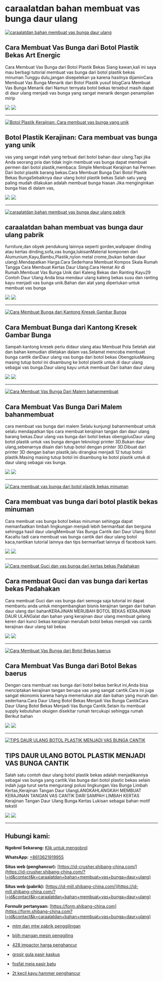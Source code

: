 # caraalatdan bahan membuat vas bunga daur ulang

<a href="https://swt.shibang-china.com/?l=id&img&k=caraalatdan+bahan+membuat+vas+bunga+daur+ulang" target="_blank">![caraalatdan bahan membuat vas bunga daur ulang](http://static.shibang-china.com/all-800x300/585.jpg)</a>

## Cara Membuat Vas Bunga dari Botol Plastik Bekas Art Energic
Cara Membuat Vas Bunga dari Botol Plastik Bekas Siang kawan,kali ini saya mau berbagi tutorial membuat vas bunga dari botol plastik bekas minuman.Tunggu dulu,jangan disepelekan ya karena hasilnya dijaminCara Membuat Vas Bunga Menarik dari Botol Plastik yusuf blogCara Membuat Vas Bunga Menarik dari Namun ternyata botol bekas tersebut masih dapat di daur ulang menjadi vas bunga yang sangat menarik dengan penampilan mirip


<a href="https://whatsapp.shibangsoft.com/WhatsApp.php" target="_blank" title="WhatsApp">![](http://static.shibang-china.com/icon/whatsapp.png)</a> <a href="https://swt.shibang-china.com/?l=id&icon&k=caraalatdan+bahan+membuat+vas+bunga+daur+ulang" target="_blank">![](http://static.shibang-china.com/icon/chat-id.png)</a>

---

<a href="https://swt.shibang-china.com/?l=id&img&k=caraalatdan+bahan+membuat+vas+bunga+daur+ulang" target="_blank">![Botol Plastik Kerajinan: Cara membuat vas bunga yang unik](http://static.shibang-china.com/all-800x300/1465.jpg)</a>

## Botol Plastik Kerajinan: Cara membuat vas bunga yang unik
vas yang sangat indah yang terbuat dari botol bahan daur ulang.Tapi jika Anda seorang pria dan tidak ingin membuat vas bunga dapat membuat permen dari botol plastik,membaca: Simple Membuat Kerajinan hai Permen Dari botol plastik barang bekas.Cara Membuat Bunga Dari Botol Plastik Bekas BungaSebaiknya daur ulang botol plastik bekas Salah satu yang paling mudah dilakukan adalah membuat bunga hiasan Jika menginginkan bunga hias di dalam vas,


<a href="https://whatsapp.shibangsoft.com/WhatsApp.php" target="_blank" title="WhatsApp">![](http://static.shibang-china.com/icon/whatsapp.png)</a> <a href="https://swt.shibang-china.com/?l=id&icon&k=caraalatdan+bahan+membuat+vas+bunga+daur+ulang" target="_blank">![](http://static.shibang-china.com/icon/chat-id.png)</a>

---

<a href="https://swt.shibang-china.com/?l=id&img&k=caraalatdan+bahan+membuat+vas+bunga+daur+ulang" target="_blank">![caraalatdan bahan membuat vas bunga daur ulang pabrik](http://static.shibang-china.com/all-800x300/1396.jpg)</a>

## caraalatdan bahan membuat vas bunga daur ulang pabrik
furniture,dan obyek pendukung lainnya seperti gorden,wallpaper dinding atau kertas dinding,sofa,vas bunga,lukisanMaterial komponen dari Alumunium,Kayu,Bambu,Plastik,nylon metal crome,(bukan bahan daur ulang).Mendapatkan Harga.Cara Sederhana Membuat Kompos Skala Rumah Tangga Cara Membuat Kertas Daur Ulang.Cara Hemat Air di Rumah.Membuat Vas Bunga Unik dari Kaleng Bekas dan Ranting Kayu29 Contoh Daur Ulang Anda bisa mendaur ulang kaleng bekas susu dan ranting kayu menjadi vas bunga unik.Bahan dan alat yang diperlukan untuk membuat vas bunga


<a href="https://whatsapp.shibangsoft.com/WhatsApp.php" target="_blank" title="WhatsApp">![](http://static.shibang-china.com/icon/whatsapp.png)</a> <a href="https://swt.shibang-china.com/?l=id&icon&k=caraalatdan+bahan+membuat+vas+bunga+daur+ulang" target="_blank">![](http://static.shibang-china.com/icon/chat-id.png)</a>

---

<a href="https://swt.shibang-china.com/?l=id&img&k=caraalatdan+bahan+membuat+vas+bunga+daur+ulang" target="_blank">![Cara Membuat Bunga dari Kantong Kresek Gambar Bunga](http://static.shibang-china.com/all-800x300/659.jpg)</a>

## Cara Membuat Bunga dari Kantong Kresek Gambar Bunga
Sampah kantong kresek perlu didaur ulang atau Membuat Pola Setelah alat dan bahan kemudian diletakan dalam vas.Selamat mencoba membuat bunga cantik dariDaur ulang vas bunga dari botol bekas ObengplusMasing masing tutup botol ini disambung ke botol plastik untuk di daur ulang sebagai vas bunga.Daur ulang kayu untuk membuat Dari bahan daur ulang


<a href="https://whatsapp.shibangsoft.com/WhatsApp.php" target="_blank" title="WhatsApp">![](http://static.shibang-china.com/icon/whatsapp.png)</a> <a href="https://swt.shibang-china.com/?l=id&icon&k=caraalatdan+bahan+membuat+vas+bunga+daur+ulang" target="_blank">![](http://static.shibang-china.com/icon/chat-id.png)</a>

---

<a href="https://swt.shibang-china.com/?l=id&img&k=caraalatdan+bahan+membuat+vas+bunga+daur+ulang" target="_blank">![Cara Membuat Vas Bunga Dari Malem bahanmembuat](http://static.shibang-china.com/all-800x300/214.jpg)</a>

## Cara Membuat Vas Bunga Dari Malem bahanmembuat
cara membuat vas bunga dari malem Selalu kunjungi bahanmembuat untuk selalu mendapatkan tips cara membuat kerajinan tangan dan daur ulang barang bekas.Daur ulang vas bunga dari botol bekas obengplusDaur ulang botol plastik untuk vas bunga dengan teknologi printer 3D.Bukan daur ulang,sebenarnya disain dari tutup botol dengan printer 3D.Dibuat dari printer 3D dengan bahan plastik,lalu dirangkai menjadi 12 tutup botol plastik.Masing masing tutup botol ini disambung ke botol plastik untuk di daur ulang sebagai vas bunga.


<a href="https://whatsapp.shibangsoft.com/WhatsApp.php" target="_blank" title="WhatsApp">![](http://static.shibang-china.com/icon/whatsapp.png)</a> <a href="https://swt.shibang-china.com/?l=id&icon&k=caraalatdan+bahan+membuat+vas+bunga+daur+ulang" target="_blank">![](http://static.shibang-china.com/icon/chat-id.png)</a>

---

<a href="https://swt.shibang-china.com/?l=id&img&k=caraalatdan+bahan+membuat+vas+bunga+daur+ulang" target="_blank">![Cara membuat vas bunga dari botol plastik bekas minuman](http://static.shibang-china.com/all-800x300/1314.jpg)</a>

## Cara membuat vas bunga dari botol plastik bekas minuman
Cara membuat vas bunga botol bekas minuman sehingga dapat memanfaatkan limbah lingkungan menjadi lebih bermanfaat dan berguna sehingga hasil daur ulangMembuat Vas Bunga Cantik dari Daur Ulang Botol KacaItu tadi cara membuat vas bunga cantik dari daur ulang botol kaca,nantikan tutorial lainnya dan tips bermanfaat lainnya di facebook kami.


<a href="https://whatsapp.shibangsoft.com/WhatsApp.php" target="_blank" title="WhatsApp">![](http://static.shibang-china.com/icon/whatsapp.png)</a> <a href="https://swt.shibang-china.com/?l=id&icon&k=caraalatdan+bahan+membuat+vas+bunga+daur+ulang" target="_blank">![](http://static.shibang-china.com/icon/chat-id.png)</a>

---

<a href="https://swt.shibang-china.com/?l=id&img&k=caraalatdan+bahan+membuat+vas+bunga+daur+ulang" target="_blank">![Cara membuat Guci dan vas bunga dari kertas bekas Padahakan](http://static.shibang-china.com/all-800x300/562.jpg)</a>

## Cara membuat Guci dan vas bunga dari kertas bekas Padahakan
Cara membuat Guci dan vas bunga dari semoga saja tutorial ini dapat membantu anda untuk mengembangkan bisnis kerajinan tangan dari bahan daur ulang dari bahanKERAJINAN MERUBAH BOTOL BEKAS KERAJINAN DAUR ULANGalat dan bahan yang kerajinan daur ulang membuat gelang keren dari kunci bekas kerajinan merubah botol bekas menjadi vas cantik kerajinan daur ulang tali bekas


<a href="https://whatsapp.shibangsoft.com/WhatsApp.php" target="_blank" title="WhatsApp">![](http://static.shibang-china.com/icon/whatsapp.png)</a> <a href="https://swt.shibang-china.com/?l=id&icon&k=caraalatdan+bahan+membuat+vas+bunga+daur+ulang" target="_blank">![](http://static.shibang-china.com/icon/chat-id.png)</a>

---

<a href="https://swt.shibang-china.com/?l=id&img&k=caraalatdan+bahan+membuat+vas+bunga+daur+ulang" target="_blank">![Cara Membuat Vas Bunga dari Botol Bekas baerus](http://static.shibang-china.com/all-800x300/564.jpg)</a>

## Cara Membuat Vas Bunga dari Botol Bekas baerus
Dengan cara membuat vas bunga dari botol bekas berikut ini,Anda bisa menciptakan kerajinan tangan berupa vas yang sangat cantik.Cara ini juga sangat ekonomis karena hanya memerlukan alat dan bahan yang murah dan sederhana.Cara Daur Ulang Botol Bekas Menjadi Vas Bunga CantikCara Daur Ulang Botol Bekas Menjadi Vas Bunga Cantik.Selain itu membuat supply kebutuhan oksigen disekitar rumah tercukupi sehingga rumah Berikut bahan


<a href="https://whatsapp.shibangsoft.com/WhatsApp.php" target="_blank" title="WhatsApp">![](http://static.shibang-china.com/icon/whatsapp.png)</a> <a href="https://swt.shibang-china.com/?l=id&icon&k=caraalatdan+bahan+membuat+vas+bunga+daur+ulang" target="_blank">![](http://static.shibang-china.com/icon/chat-id.png)</a>

---

<a href="https://swt.shibang-china.com/?l=id&img&k=caraalatdan+bahan+membuat+vas+bunga+daur+ulang" target="_blank">![TIPS DAUR ULANG BOTOL PLASTIK MENJADI VAS BUNGA CANTIK](http://static.shibang-china.com/all-800x300/912.jpg)</a>

## TIPS DAUR ULANG BOTOL PLASTIK MENJADI VAS BUNGA CANTIK
Salah satu contoh daur ulang botol plastik bekas adalah menjadikannya sebagai vas bunga yang cantik.Vas bunga dari botol plastic bekas selain indah juga turut serta mengurangi polusi lingkungan.Vas Bunga Limbah Kertas,Kerajinan Tangan Daur UlangLANGKAHLANGKAH MEMBUAT KERAJINAN TANGAN VAS CANTIK DARI SAMPAH LIMBAH KERTAS Kerajinan Tangan Daur Ulang Bunga Kertas Lukisan sebagai bahan motif tekstil


<a href="https://whatsapp.shibangsoft.com/WhatsApp.php" target="_blank" title="WhatsApp">![](http://static.shibang-china.com/icon/whatsapp.png)</a> <a href="https://swt.shibang-china.com/?l=id&icon&k=caraalatdan+bahan+membuat+vas+bunga+daur+ulang" target="_blank">![](http://static.shibang-china.com/icon/chat-id.png)</a>

---
## Hubungi kami:

**Ngobrol Sekarang:** [Klik untuk mengobrol](https://swt.shibang-china.com?l=id&contact&k=caraalatdan+bahan+membuat+vas+bunga+daur+ulang)

**WhatsApp:**  [+8613621919955](https://whatsapp.shibangsoft.com/WhatsApp.php)

**Situs web (penghancur):** [https://id-crusher.shibang-china.com/](https://id-crusher.shibang-china.com/?l=id&contact&k=caraalatdan+bahan+membuat+vas+bunga+daur+ulang)

**Situs web (pabrik):** [https://id-mill.shibang-china.com/](https://id-mill.shibang-china.com/?l=id&contact&k=caraalatdan+bahan+membuat+vas+bunga+daur+ulang)

**Formulir pertanyaan:** [https://form.shibang-china.com](https://form.shibang-china.com?l=id&contact&k=caraalatdan+bahan+membuat+vas+bunga+daur+ulang)

* [mtm dan mtw pabrik penggilingan](../34/mtm%20dan%20mtw%20pabrik%20penggilingan.md)

* [bijih mangan mesin penggiling](../33/bijih%20mangan%20mesin%20penggiling.md)

* [428 impactor harga penghancur](../38/428%20impactor%20harga%20penghancur.md)

* [grosir gula pasir kaskus](../40/grosir%20gula%20pasir%20kaskus.md)

* [fosfat meja pasir batu](../32/fosfat%20meja%20pasir%20batu.md)

* [2t kecil kayu hammer penghancur](../32/2t%20kecil%20kayu%20hammer%20penghancur.md)